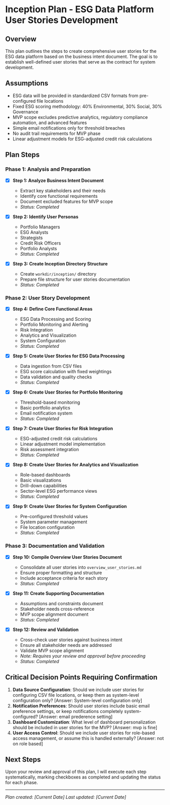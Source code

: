 # Inception Plan - ESG Data Platform User Stories Development

## Overview
This plan outlines the steps to create comprehensive user stories for the ESG data platform based on the business intent document. The goal is to establish well-defined user stories that serve as the contract for system development.

## Assumptions
- ESG data will be provided in standardized CSV formats from pre-configured file locations
- Fixed ESG scoring methodology: 40% Environmental, 30% Social, 30% Governance
- MVP scope excludes predictive analytics, regulatory compliance automation, and advanced features
- Simple email notifications only for threshold breaches
- No audit trail requirements for MVP phase
- Linear adjustment models for ESG-adjusted credit risk calculations

## Plan Steps

### Phase 1: Analysis and Preparation
- [x] **Step 1: Analyze Business Intent Document**
  - Extract key stakeholders and their needs
  - Identify core functional requirements
  - Document excluded features for MVP scope
  - *Status: Completed*

- [x] **Step 2: Identify User Personas**
  - Portfolio Managers
  - ESG Analysts  
  - Strategists
  - Credit Risk Officers
  - Portfolio Analysts
  - *Status: Completed*

- [x] **Step 3: Create Inception Directory Structure**
  - Create `workdir/inception/` directory
  - Prepare file structure for user stories documentation
  - *Status: Completed*

### Phase 2: User Story Development
- [x] **Step 4: Define Core Functional Areas**
  - ESG Data Processing and Scoring
  - Portfolio Monitoring and Alerting
  - Risk Integration
  - Analytics and Visualization
  - System Configuration
  - *Status: Completed*

- [x] **Step 5: Create User Stories for ESG Data Processing**
  - Data ingestion from CSV files
  - ESG score calculation with fixed weightings
  - Data validation and quality checks
  - *Status: Completed*

- [x] **Step 6: Create User Stories for Portfolio Monitoring**
  - Threshold-based monitoring
  - Basic portfolio analytics
  - Email notification system
  - *Status: Completed*

- [x] **Step 7: Create User Stories for Risk Integration**
  - ESG-adjusted credit risk calculations
  - Linear adjustment model implementation
  - Risk assessment integration
  - *Status: Completed*

- [x] **Step 8: Create User Stories for Analytics and Visualization**
  - Role-based dashboards
  - Basic visualizations
  - Drill-down capabilities
  - Sector-level ESG performance views
  - *Status: Completed*

- [x] **Step 9: Create User Stories for System Configuration**
  - Pre-configured threshold values
  - System parameter management
  - File location configuration
  - *Status: Completed*

### Phase 3: Documentation and Validation
- [x] **Step 10: Compile Overview User Stories Document**
  - Consolidate all user stories into `overview_user_stories.md`
  - Ensure proper formatting and structure
  - Include acceptance criteria for each story
  - *Status: Completed*

- [x] **Step 11: Create Supporting Documentation**
  - Assumptions and constraints document
  - Stakeholder needs cross-reference
  - MVP scope alignment document
  - *Status: Completed*

- [x] **Step 12: Review and Validation**
  - Cross-check user stories against business intent
  - Ensure all stakeholder needs are addressed
  - Validate MVP scope alignment
  - *Note: Requires your review and approval before proceeding*
  - *Status: Completed*

## Critical Decision Points Requiring Confirmation
1. **Data Source Configuration**: Should we include user stories for configuring CSV file locations, or keep them as system-level configuration only?  [Answer: System-level configuration only]
2. **Notification Preferences**: Should user stories include basic email preference settings, or keep notifications completely system-configured? [Answer: email prederence setting]
3. **Dashboard Customization**: What level of dashboard personalization should be included in user stories for the MVP? [Answer: mvp is fine]
4. **User Access Control**: Should we include user stories for role-based access management, or assume this is handled externally? [Answer: not on role based]

## Next Steps
Upon your review and approval of this plan, I will execute each step systematically, marking checkboxes as completed and updating the status for each phase.

---
*Plan created: [Current Date]*
*Last updated: [Current Date]*